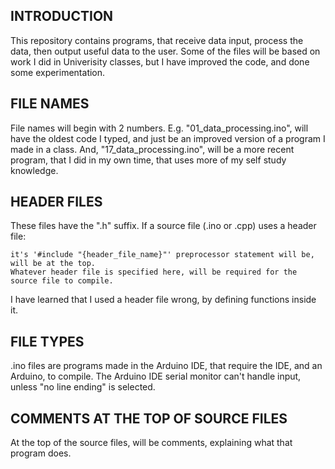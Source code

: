 __**INTRODUCTION**__
----------------------
  This repository contains programs, that receive data input, process the data, then output useful data to the user. Some of the files will be based on work I did in Univerisity classes,
  but I have improved the code, and done some experimentation.

__**FILE NAMES**__
---------------------
File names will begin with 2 numbers.
E.g. "01_data_processing.ino", will have the oldest code I typed, and just be an improved version of a program I made in a class. And, "17_data_processing.ino", will be a more recent program, that I did in my own time, that uses more of my self study knowledge.

__**HEADER FILES**__
----------------------------
These files have the ".h" suffix. If a source file (.ino or .cpp) uses a header file:

	it's '#include "{header_file_name}"' preprocessor statement will be, will be at the top.
	Whatever header file is specified here, will be required for the source file to compile.
I have learned that I used a header file wrong, by defining functions inside it.

__**FILE TYPES**__
----------------------
.ino files are programs made in the Arduino IDE, that require the IDE, and an Arduino, to compile. The Arduino IDE serial monitor can't handle input, unless "no line ending" is selected.

__**COMMENTS AT THE TOP OF SOURCE FILES**__
-------------------------------
At the top of the source files, will be comments, explaining what that program does.
